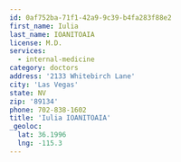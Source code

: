 ```yaml
---
id: 0af752ba-71f1-42a9-9c39-b4fa283f88e2
first_name: Iulia
last_name: IOANITOAIA
license: M.D.
services:
  - internal-medicine
category: doctors
address: '2133 Whitebirch Lane'
city: 'Las Vegas'
state: NV
zip: '89134'
phone: 702-838-1602
title: 'Iulia IOANITOAIA'
_geoloc:
  lat: 36.1996
  lng: -115.3
---
```

